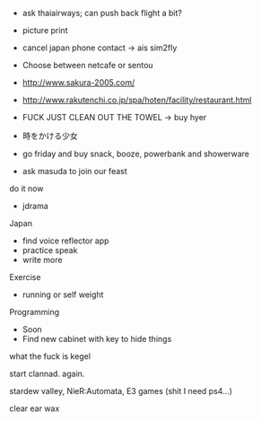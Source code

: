 - ask thaiairways; can push back flight a bit?
- picture print
- cancel japan phone contact -> ais sim2fly
- Choose between netcafe or sentou
- http://www.sakura-2005.com/
- http://www.rakutenchi.co.jp/spa/hoten/facility/restaurant.html
- FUCK JUST CLEAN OUT THE TOWEL -> buy hyer
- 時をかける少女
- go friday and buy snack, booze, powerbank and showerware

- ask masuda to join our feast

do it now
- jdrama

Japan
- find voice reflector app
- practice speak
- write more

Exercise
- running or self weight

Programming
- Soon
- Find new cabinet with key to hide things

what the fuck is kegel

start clannad. again.

stardew valley, 
NieR:Automata,
E3 games (shit I need ps4...)

clear ear wax
